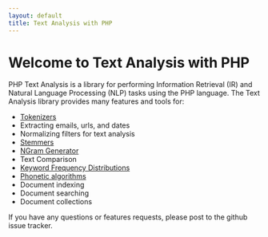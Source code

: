 ```yaml
---
layout: default
title: Text Analysis with PHP
---
```


# Welcome to Text Analysis with PHP

PHP Text Analysis is a library for performing Information Retrieval (IR) and Natural Language Processing (NLP) tasks using the PHP language. 
The Text Analysis library provides many features and tools for:

 * [Tokenizers](tokenizers)
 * Extracting emails, urls, and dates
 * Normalizing filters for text analysis
 * [Stemmers](stemmers)
 * [NGram Generator](ngram)
 * Text Comparison
 * [Keyword Frequency Distributions](freq_dist)
 * [Phonetic algorithms](phonetic_algorithms)
 * Document indexing
 * Document searching
 * Document collections


If you have any questions or features requests, please post to the github issue tracker. 



